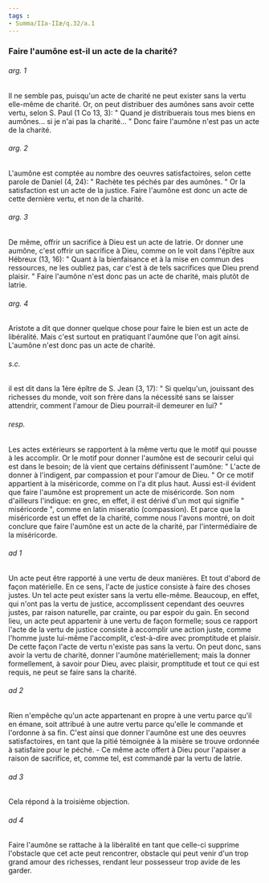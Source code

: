 ```yaml
---
tags : 
- Summa/IIa-IIæ/q.32/a.1
---
```


### Faire l'aumône est-il un acte de la charité?

###### arg. 1
Il ne semble pas, puisqu'un acte de charité ne peut exister sans la vertu elle-même de charité. Or, on peut distribuer des aumônes sans avoir cette vertu, selon S. Paul (1 Co 13, 3): " Quand je distribuerais tous mes biens en aumônes... si je n'ai pas la charité... " Donc faire l'aumône n'est pas un acte de la charité. 

###### arg. 2
L'aumône est comptée au nombre des oeuvres satisfactoires, selon cette parole de Daniel (4, 24): " Rachète tes péchés par des aumônes. " Or la satisfaction est un acte de la justice. Faire l'aumône est donc un acte de cette dernière vertu, et non de la charité. 

###### arg. 3
De même, offrir un sacrifice à Dieu est un acte de latrie. Or donner une aumône, c'est offrir un sacrifice à Dieu, comme on le voit dans l'épître aux Hébreux (13, 16): " Quant à la bienfaisance et à la mise en commun des ressources, ne les oubliez pas, car c'est à de tels sacrifices que Dieu prend plaisir. " Faire l'aumône n'est donc pas un acte de charité, mais plutôt de latrie. 

###### arg. 4
Aristote a dit que donner quelque chose pour faire le bien est un acte de libéralité. Mais c'est surtout en pratiquant l'aumône que l'on agit ainsi. L'aumône n'est donc pas un acte de charité. 

###### s.c.
il est dit dans la 1ère épître de S. Jean (3, 17): " Si quelqu'un, jouissant des richesses du monde, voit son frère dans la nécessité sans se laisser attendrir, comment l'amour de Dieu pourrait-il demeurer en lui? " 

###### resp.
Les actes extérieurs se rapportent à la même vertu que le motif qui pousse à les accomplir. Or le motif pour donner l'aumône est de secourir celui qui est dans le besoin; de là vient que certains définissent l'aumône: " L'acte de donner à l'indigent, par compassion et pour l'amour de Dieu. " Or ce motif appartient à la miséricorde, comme on l'a dit plus haut. Aussi est-il évident que faire l'aumône est proprement un acte de miséricorde. Son nom d'ailleurs l'indique: en grec, en effet, il est dérivé d'un mot qui signifie " miséricorde ", comme en latin miseratio (compassion). Et parce que la miséricorde est un effet de la charité, comme nous l'avons montré, on doit conclure que faire l'aumône est un acte de la charité, par l'intermédiaire de la miséricorde. 

###### ad 1
Un acte peut être rapporté à une vertu de deux manières. Et tout d'abord de façon matérielle. En ce sens, l'acte de justice consiste à faire des choses justes. Un tel acte peut exister sans la vertu elle-même. Beaucoup, en effet, qui n'ont pas la vertu de justice, accomplissent cependant des oeuvres justes, par raison naturelle, par crainte, ou par espoir du gain. En second lieu, un acte peut appartenir à une vertu de façon formelle; sous ce rapport l'acte de la vertu de justice consiste à accomplir une action juste, comme l'homme juste lui-même l'accomplit, c’est-à-dire avec promptitude et plaisir. De cette façon l'acte de vertu n'existe pas sans la vertu. On peut donc, sans avoir la vertu de charité, donner l'aumône matériellement; mais la donner formellement, à savoir pour Dieu, avec plaisir, promptitude et tout ce qui est requis, ne peut se faire sans la charité. 

###### ad 2
Rien n'empêche qu'un acte appartenant en propre à une vertu parce qu'il en émane, soit attribué à une autre vertu parce qu'elle le commande et l'ordonne à sa fin. C'est ainsi que donner l'aumône est une des oeuvres satisfactoires, en tant que la pitié témoignée à la misère se trouve ordonnée à satisfaire pour le péché. - Ce même acte offert à Dieu pour l'apaiser a raison de sacrifice, et, comme tel, est commandé par la vertu de latrie. 

###### ad 3
Cela répond à la troisième objection. 

###### ad 4
Faire l'aumône se rattache à la libéralité en tant que celle-ci supprime l'obstacle que cet acte peut rencontrer, obstacle qui peut venir d'un trop grand amour des richesses, rendant leur possesseur trop avide de les garder. 

